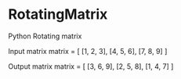 # RotatingMatrix
Python Rotating matrix

Input matrix
matrix = [
[1, 2, 3],
[4, 5, 6],
[7, 8, 9]
]

Output matrix
matrix = [
[3, 6, 9],
[2, 5, 8],
[1, 4, 7]
]
